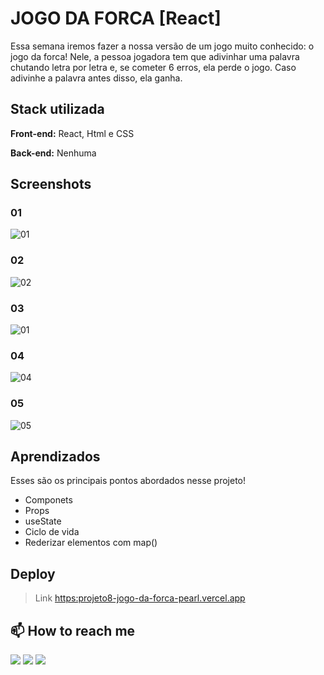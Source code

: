 # JOGO DA FORCA [React]

Essa semana iremos fazer a nossa versão de um jogo muito conhecido: o jogo da forca! Nele, a pessoa jogadora tem que adivinhar uma palavra chutando letra por letra e, se cometer 6 erros, ela perde o jogo. Caso adivinhe a palavra antes disso, ela ganha. 



## Stack utilizada

**Front-end:** React, Html e CSS

**Back-end:** Nenhuma


## Screenshots

### 01
![01](https://github.com/Antonio-Jefferson/projeto8-jogo-da-forca/blob/main/public/01.png?raw=true)

### 02
![02](https://github.com/Antonio-Jefferson/projeto8-jogo-da-forca/blob/main/public/02.png?raw=true)

### 03
![01](https://github.com/Antonio-Jefferson/projeto8-jogo-da-forca/blob/main/public/03.png?raw=true)

### 04
![04](https://github.com/Antonio-Jefferson/projeto8-jogo-da-forca/blob/main/public/04.png?raw=true)

### 05
![05](https://github.com/Antonio-Jefferson/projeto8-jogo-da-forca/blob/main/public/05.png?raw=true)



## Aprendizados
Esses são os principais pontos abordados nesse projeto!
- Componets
- Props
- useState 
- Ciclo de vida 
- Rederizar elementos com map()


## Deploy
> Link [https:projeto8-jogo-da-forca-pearl.vercel.app](https://projeto8-jogo-da-forca-pearl.vercel.app/)


## 📫 How to reach me
<div> 
  <a href = "mailto:antjeffersonbatista@gmail.com"><img src="https://img.shields.io/badge/-Gmail-%23333?style=for-the-badge&logo=gmail&logoColor=white" target="_blank"></a>
  <a href="https://www.linkedin.com/in/antônio-jefferson-92b313194/" target="_blank"><img src="https://img.shields.io/badge/-LinkedIn-%230077B5?style=for-the-badge&logo=linkedin&logoColor=white" target="_blank"></a> 
  <a href="https://web.whatsapp.com" target="_blank"><img src="https://img.shields.io/badge/whatsApp-25D366?style=for-the-badge&logo=whatsapp&logoColor=white" target="_blank"></a> 
 </div>

